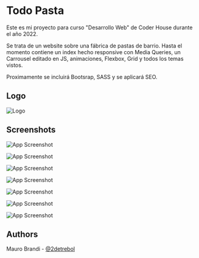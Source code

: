 # Todo Pasta

Este es mi proyecto para curso "Desarrollo Web" de Coder House durante el año 2022.

Se trata de un website sobre una fábrica de pastas de barrio.
Hasta el momento contiene un index hecho responsive con Media Queries, un Carrousel editado en JS, animaciones, Flexbox, Grid y todos los temas vistos.

Proximamente se incluirá Bootsrap, SASS y se aplicará SEO.


## Logo
![Logo](https://i.imgur.com/xXm1b4x.png)


## Screenshots

![App Screenshot](https://i.imgur.com/ncLZJ3G.jpg)

![App Screenshot](https://i.imgur.com/03XbgBs.jpg)

![App Screenshot](https://i.imgur.com/DXsRPDn.jpg)

![App Screenshot](https://i.imgur.com/B2Vz4rt.jpg)

![App Screenshot](https://i.imgur.com/RVznfco.jpg)

![App Screenshot](https://i.imgur.com/ULhaxqs.jpg)

![App Screenshot](https://i.imgur.com/8Dc7A9Y.jpg)


## Authors

Mauro Brandi - [@2detrebol](https://www.github.com/2detrebol)

